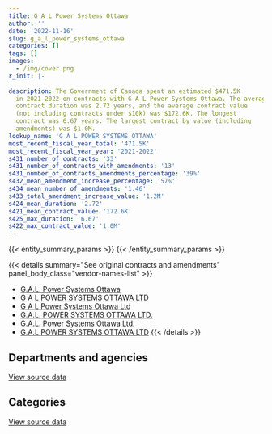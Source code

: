 ```yaml
---
title: G A L Power Systems Ottawa
author: ''
date: '2022-11-16'
slug: g_a_l_power_systems_ottawa
categories: []
tags: []
images:
  - /img/cover.png
r_init: |-
  
description: The Government of Canada spent an estimated $471.5K
  in 2021-2022 on contracts with G A L Power Systems Ottawa. The average
  contract duration was 2.72 years, and the average contract value
  (not including contracts under $10k) was $172.6K. The longest
  contract was 6.67 years. The largest contract by value (including
  amendments) was $1.0M.
lookup_name: 'G A L POWER SYSTEMS OTTAWA'
most_recent_fiscal_year_total: '471.5K'
most_recent_fiscal_year_year: '2021-2022'
s431_number_of_contracts: '33'
s431_number_of_contracts_with_amendments: '13'
s431_number_of_contracts_amendments_percentage: '39%'
s432_mean_amendment_increase_percentage: '57%'
s434_mean_number_of_amendments: '1.46'
s433_total_amendment_increase_value: '1.2M'
s424_mean_duration: '2.72'
s421_mean_contract_value: '172.6K'
s425_max_duration: '6.67'
s422_max_contract_value: '1.0M'
---
```


<script src="/rmarkdown-libs/htmlwidgets/htmlwidgets.js"></script>
<link href="/rmarkdown-libs/datatables-css/datatables-crosstalk.css" rel="stylesheet" />
<script src="/rmarkdown-libs/datatables-binding/datatables.js"></script>
<script src="/rmarkdown-libs/jquery/jquery-3.6.0.min.js"></script>
<link href="/rmarkdown-libs/dt-core-bootstrap/css/dataTables.bootstrap.min.css" rel="stylesheet" />
<link href="/rmarkdown-libs/dt-core-bootstrap/css/dataTables.bootstrap.extra.css" rel="stylesheet" />
<script src="/rmarkdown-libs/dt-core-bootstrap/js/jquery.dataTables.min.js"></script>
<script src="/rmarkdown-libs/dt-core-bootstrap/js/dataTables.bootstrap.min.js"></script>
<link href="/rmarkdown-libs/crosstalk/css/crosstalk.min.css" rel="stylesheet" />
<script src="/rmarkdown-libs/crosstalk/js/crosstalk.min.js"></script>
<script src="/rmarkdown-libs/htmlwidgets/htmlwidgets.js"></script>
<link href="/rmarkdown-libs/datatables-css/datatables-crosstalk.css" rel="stylesheet" />
<script src="/rmarkdown-libs/datatables-binding/datatables.js"></script>
<script src="/rmarkdown-libs/jquery/jquery-3.6.0.min.js"></script>
<link href="/rmarkdown-libs/dt-core-bootstrap/css/dataTables.bootstrap.min.css" rel="stylesheet" />
<link href="/rmarkdown-libs/dt-core-bootstrap/css/dataTables.bootstrap.extra.css" rel="stylesheet" />
<script src="/rmarkdown-libs/dt-core-bootstrap/js/jquery.dataTables.min.js"></script>
<script src="/rmarkdown-libs/dt-core-bootstrap/js/dataTables.bootstrap.min.js"></script>
<link href="/rmarkdown-libs/crosstalk/css/crosstalk.min.css" rel="stylesheet" />
<script src="/rmarkdown-libs/crosstalk/js/crosstalk.min.js"></script>

{{< entity_summary_params >}}
{{< /entity_summary_params >}}

{{< details summary="See original contracts and amendments" panel_body_class="vendor-names-list" >}}
- [G.A.L. Power Systems Ottawa](https://search.open.canada.ca/en/ct/?sort=contract_value_f%20desc&page=1&search_text=%22G.A.L.%20Power%20Systems%20Ottawa%22)
- [G A L POWER SYSTEMS OTTAWA LTD](https://search.open.canada.ca/en/ct/?sort=contract_value_f%20desc&page=1&search_text=%22G%20A%20L%20POWER%20SYSTEMS%20OTTAWA%20LTD%22)
- [G A L Power Systems Ottawa Ltd](https://search.open.canada.ca/en/ct/?sort=contract_value_f%20desc&page=1&search_text=%22G%20A%20L%20Power%20Systems%20Ottawa%20Ltd%22)
- [G.A.L. POWER SYSTEMS OTTAWA LTD.](https://search.open.canada.ca/en/ct/?sort=contract_value_f%20desc&page=1&search_text=%22G.A.L.%20POWER%20SYSTEMS%20OTTAWA%20LTD.%22)
- [G.A.L. Power Systems Ottawa Ltd.](https://search.open.canada.ca/en/ct/?sort=contract_value_f%20desc&page=1&search_text=%22G.A.L.%20Power%20Systems%20Ottawa%20Ltd.%22)
- [G.A.L POWER SYSTEMS OTTAWA LTD](https://search.open.canada.ca/en/ct/?sort=contract_value_f%20desc&page=1&search_text=%22G.A.L%20POWER%20SYSTEMS%20OTTAWA%20LTD%22)
{{< /details >}}

## Departments and agencies

<div id="htmlwidget-1" style="width:100%;height:auto;" class="datatables html-widget"></div>
<script type="application/json" data-for="htmlwidget-1">{"x":{"style":"bootstrap","filter":"none","vertical":false,"data":[["<a href=\"/departments/csa-asc/\">Canadian Space Agency<\/a>","<a href=\"/departments/dnd-mdn/\">National Defence<\/a>","<a href=\"/departments/ic/\">Innovation, Science and Economic Development Canada<\/a>","<a href=\"/departments/pwgsc-tpsgc/\">Public Services and Procurement Canada<\/a>"],[null,291615.42,90027.09,375781],[null,368038.78,49946.44,356752.42],[null,367033.21,49809.97,402193.41],[16965.48,null,11258.05,443251.35]],"container":"<table class=\"table table-striped table-hover row-border order-column display\">\n  <thead>\n    <tr>\n      <th>Department<\/th>\n      <th>2018-2019<\/th>\n      <th>2019-2020<\/th>\n      <th>2020-2021<\/th>\n      <th>2021-2022<\/th>\n    <\/tr>\n  <\/thead>\n<\/table>","options":{"order":[[4,"desc"]],"pageLength":10,"autoWidth":true,"columnDefs":[{"targets":1,"render":"function(data, type, row, meta) {\n    return type !== 'display' ? data : DTWidget.formatCurrency(data, \"$\", 2, 3, \",\", \".\", true, null);\n  }"},{"targets":2,"render":"function(data, type, row, meta) {\n    return type !== 'display' ? data : DTWidget.formatCurrency(data, \"$\", 2, 3, \",\", \".\", true, null);\n  }"},{"targets":3,"render":"function(data, type, row, meta) {\n    return type !== 'display' ? data : DTWidget.formatCurrency(data, \"$\", 2, 3, \",\", \".\", true, null);\n  }"},{"targets":4,"render":"function(data, type, row, meta) {\n    return type !== 'display' ? data : DTWidget.formatCurrency(data, \"$\", 2, 3, \",\", \".\", true, null);\n  }"},{"width":"16%","targets":[1,2,3,4]},{"className":"dt-right","targets":[1,2,3,4]}],"orderClasses":false}},"evals":["options.columnDefs.0.render","options.columnDefs.1.render","options.columnDefs.2.render","options.columnDefs.3.render"],"jsHooks":[]}</script>
<p class="text-right">
<a href="https://github.com/GoC-Spending/contracts-data/tree/main/data/out/vendors/g_a_l_power_systems_ottawa/summary_by_fiscal_year_by_department.csv" class="source-data-link btn btn-link">View source data</a>
</p>

## Categories

<div id="htmlwidget-2" style="width:100%;height:auto;" class="datatables html-widget"></div>
<script type="application/json" data-for="htmlwidget-2">{"x":{"style":"bootstrap","filter":"none","vertical":false,"data":[["<a href=\"/categories/facilities_and_construction/\">Facilities and construction<\/a>","<a href=\"/categories/professional_services/\">Professional services<\/a>","<a href=\"/categories/industrial_products_and_services/\">Industrial products and services<\/a>"],[331254.45,399605,26564.06],[305604.84,423103.84,46028.96],[418706.02,377123.6,23206.97],[427134.73,16965.48,27374.67]],"container":"<table class=\"table table-striped table-hover row-border order-column display\">\n  <thead>\n    <tr>\n      <th>Category<\/th>\n      <th>2018-2019<\/th>\n      <th>2019-2020<\/th>\n      <th>2020-2021<\/th>\n      <th>2021-2022<\/th>\n    <\/tr>\n  <\/thead>\n<\/table>","options":{"order":[[4,"desc"]],"dom":"t","pageLength":30,"autoWidth":true,"columnDefs":[{"targets":1,"render":"function(data, type, row, meta) {\n    return type !== 'display' ? data : DTWidget.formatCurrency(data, \"$\", 2, 3, \",\", \".\", true, null);\n  }"},{"targets":2,"render":"function(data, type, row, meta) {\n    return type !== 'display' ? data : DTWidget.formatCurrency(data, \"$\", 2, 3, \",\", \".\", true, null);\n  }"},{"targets":3,"render":"function(data, type, row, meta) {\n    return type !== 'display' ? data : DTWidget.formatCurrency(data, \"$\", 2, 3, \",\", \".\", true, null);\n  }"},{"targets":4,"render":"function(data, type, row, meta) {\n    return type !== 'display' ? data : DTWidget.formatCurrency(data, \"$\", 2, 3, \",\", \".\", true, null);\n  }"},{"width":"16%","targets":[1,2,3,4]},{"className":"dt-right","targets":[1,2,3,4]}],"orderClasses":false,"lengthMenu":[10,25,30,50,100]}},"evals":["options.columnDefs.0.render","options.columnDefs.1.render","options.columnDefs.2.render","options.columnDefs.3.render"],"jsHooks":[]}</script>
<p class="text-right">
<a href="https://github.com/GoC-Spending/contracts-data/tree/main/data/out/vendors/g_a_l_power_systems_ottawa/summary_by_fiscal_year_by_category.csv" class="source-data-link btn btn-link">View source data</a>
</p>
